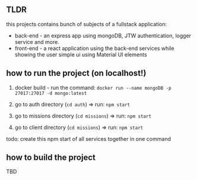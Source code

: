 ## TLDR

this projects contains bunch of subjects of a fullstack application:

* back-end - an express app using mongoDB, JTW authentication, logger service and more.
* front-end - a react application using the back-end services while showing the user simple ui using Material UI elements

## how to run the project (on localhost!)

1. docker build - run the command: `docker run --name mongoDB -p 27017:27017 -d mongo:latest`

2. go to auth directory (`cd auth`) => run: `npm start`

3. go to missions directory (`cd missions`) => run: `npm start`

4. go to client directory (`cd missions`) => run: `npm start`


todo: create this npm start of all services together in one command

## how to build the project 

TBD